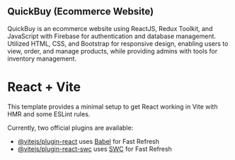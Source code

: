 ## QuickBuy (Ecommerce Website)
QuickBuy is an ecommerce website using ReactJS, Redux Toolkit, and JavaScript with Firebase for authentication and database management. Utilized HTML, CSS, and Bootstrap for responsive design, enabling users to view, order, and manage products, while providing admins with tools for inventory management.

# React + Vite

This template provides a minimal setup to get React working in Vite with HMR and some ESLint rules.

Currently, two official plugins are available:

- [@vitejs/plugin-react](https://github.com/vitejs/vite-plugin-react/blob/main/packages/plugin-react/README.md) uses [Babel](https://babeljs.io/) for Fast Refresh
- [@vitejs/plugin-react-swc](https://github.com/vitejs/vite-plugin-react-swc) uses [SWC](https://swc.rs/) for Fast Refresh
